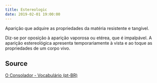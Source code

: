 ```yaml
---
title: Estereologic
date: 2019-02-01 19:00:00
---
```


Aparição que adquire as propriedades da matéria resistente e tangível. 

Diz-se por oposição à aparição vaporosa ou etérea, que é impalpável. A aparição estereológica 
apresenta temporariamente à vista e ao toque as propriedades de um corpo vivo.

## Source
[O Consolador - Vocabulário (pt-BR)](http://www.oconsolador.com.br/linkfixo/vocabulario/principal.html)


